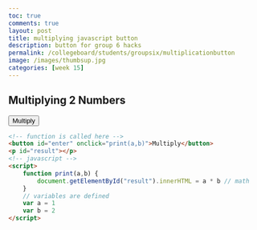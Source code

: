 ```yaml
---
toc: true
comments: true
layout: post
title: multiplying javascript button 
description: button for group 6 hacks
permalink: /collegeboard/students/groupsix/multiplicationbutton
image: /images/thumbsup.jpg
categories: [week 15]
---
```


## Multiplying 2 Numbers
<button id="enter" onclick="print(a,b)">Multiply</button>
<p id="result"></p>
<script>
    function print(a,b) {
        document.getElementById("result").innerHTML = a * b
    }
    var a = 1
    var b = 2
</script>

```html
<!-- function is called here -->
<button id="enter" onclick="print(a,b)">Multiply</button> 
<p id="result"></p>
<!-- javascript -->
<script>
    function print(a,b) {
        document.getElementById("result").innerHTML = a * b // math
    }
    // variables are defined
    var a = 1
    var b = 2
</script>
```